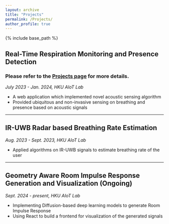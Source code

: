 ```yaml
---
layout: archive
title: "Projects"
permalink: /Projects/
author_profile: true
---
```


{% include base_path %}

## Real-Time Respiration Monitoring and Presence Detection

### Please refer to the [Projects page](/publications) for more details.

_July 2023 - Jan. 2024, HKU AIoT Lab_

- A web application which implemented novel acoustic sensing algorithm
- Provided ubiquitous and non-invasive sensing on breathing and presence based on acoustic signals

***

## IR-UWB Radar based Breathing Rate Estimation

_Aug. 2023 - Sept. 2023, HKU AIoT Lab_

- Applied algorithms on IR-UWB signals to estimate breathing rate of the user

***

## Geometry Aware Room Impulse Response Generation and Visualization (Ongoing)

_Sept. 2024 - present, HKU AIoT Lab_

- Implementing Diffusion-based deep learning models to generate Room Impulse Response
- Using React to build a frontend for visualization of the generated signals
